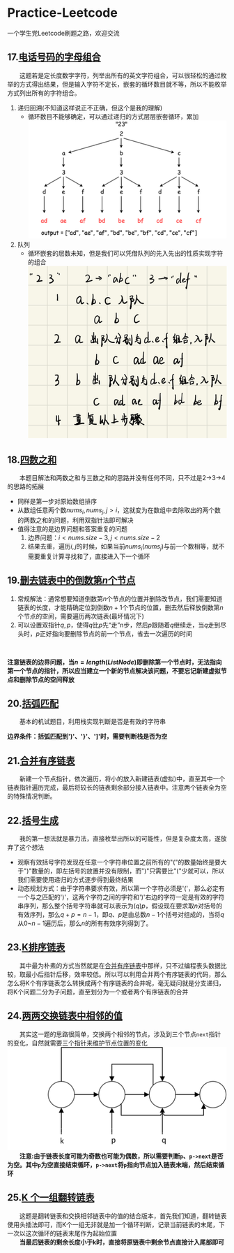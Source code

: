 # Practice-Leetcode
一个学生党Leetcode刷题之路，欢迎交流

## 17.[电话号码的字母组合](https://leetcode-cn.com/problems/letter-combinations-of-a-phone-number/)
&emsp;&emsp;这题若是定长度数字字符，列举出所有的英文字符组合，可以很轻松的通过枚举的方式得出结果，但是输入字符不定长，嵌套的循环数目就不等，所以不能枚举方式列出所有的字符组合。
1. 递归回溯(不知道这样说正不正确，但这个是我的理解)
    - 循环数目不能够确定，可以通过递归的方式层层嵌套循环，累加
    ![递归树](Image/17.1.jpg)
2. 队列
    - 循环嵌套的层数未知，但是我们可以凭借队列的先入先出的性质实现字符的组合
    ![队列](Image/17.2.png)

## 18.[四数之和](https://leetcode-cn.com/problems/4sum/)
&emsp;&emsp;本题目解法和两数之和与三数之和的思路并没有任何不同，只不过是2->3->4的思路的拓展
* 同样是第一步对原始数组排序
* 从数组任意两个数$nums_i, nums_j, j > i$，这就变为在数组中去除取出的两个数的两数之和的问题，利用双指针法即可解决
* 值得注意的是边界问题和答案重复的问题
    1. 边界问题：$i<nums.size-3, j<nums.size-2$
    2. 结果去重，遍历$i, j$的时候，如果当前$nums_i(nums_j)$与前一个数相等，就不需要重复计算寻找和了，直接进入下一个循环

## 19.[删去链表中的倒数第$n$个节点](https://leetcode-cn.com/problems/remove-nth-node-from-end-of-list/)
1. 常规解法：通常想要知道倒数第$n$个节点的位置并删除改节点，我们需要知道链表的长度，才能精确定位到倒数$n+1$个节点的位置，删去然后释放倒数第$n$个节点的空间，需要遍历两次链表(最坏情况下)
2. 可以设置双指针$q,p$，使得$q$比$p$先“走”n步，然后$p$跟随着$q$继续走，当$q$走到尽头时，$p$正好指向要删除节点的前一个节点，省去一次遍历的时间
<br/>

**注意链表的边界问题，当$n=length(ListNode)$即删除第一个节点时，无法指向第一个节点的指针，所以应当建立一个新的节点解决该问题，不要忘记新建虚拟节点和删除节点的空间释放**

## 20.[括弧匹配](https://leetcode-cn.com/problems/valid-parentheses/)
&emsp;&emsp;基本的机试题目，利用栈实现判断是否是有效的字符串
<br/>

**边界条件：括弧匹配到')'、'}'、']'时，需要判断栈是否为空**

## 21.[合并有序链表](https://leetcode-cn.com/problems/merge-two-sorted-lists/)
&emsp;&emsp;新建一个节点指针，依次遍历，将小的放入新建链表(虚拟)中，直至其中一个链表指针遍历完成，最后将较长的链表剩余部分接入链表中。注意两个链表全为空的特殊情况判断。

## 22.[括号生成](https://leetcode-cn.com/problems/generate-parentheses/submissions/)
&emsp;&emsp;我的第一想法就是暴力法，直接枚举出所以的可能性，但是复杂度太高，遂放弃了这个想法
* 观察有效括号字符发现在任意一个字符串位置之前所有的"("的数量始终是要大于")"数量的，即左括号的放置并没有限制，而")"只需要比"("少就可以，所以我们需要使用递归的方式逐步得到最终结果
* 动态规划方式：由于字符串要求有效，所以第一个字符必须是'('，那么必定有一个与之匹配的')'，这两个字符之间的字符和')'右边的字符一定是有效的字符串序列，那么整个括号字符串就可以表示为($q$)$p$，假设现在要求取$n$对括号的有效序列，那么$q+p=n-1$，即$q$、$p$是由总数$n-1$个括号对组成的，当将$q$从$0$~$n-1$遍历后，那么$n$的所有有效序列得到了。

## 23.[K排序链表](https://leetcode-cn.com/problems/merge-k-sorted-lists/)
&emsp;&emsp;其中最为朴素的方式当然就是在[合并有序链表](https://leetcode-cn.com/problems/merge-two-sorted-lists/)中那样，只不过编程表头数据比较，取最小后指针后移，效率较低。所以可以利用合并两个有序链表的代码，那么怎么将K个有序链表怎么转换成两个有序链表的合并呢，毫无疑问就是分支递归，将K个问题二分为子问题，直至划分为一个或者两个有序链表的合并

## 24.[两两交换链表中相邻的值](https://leetcode-cn.com/problems/swap-nodes-in-pairs/)
&emsp;&emsp;其实这一题的思路很简单，交换两个相邻的节点，涉及到三个节点`next`指针的变化，自然就需要三个指针来维护节点位置的变化
![链表相邻节点翻转示意图](Image/play.jpg)
</br>
**&emsp;&emsp;注意:由于链表长度可能为奇数也可能为偶数，所以需要判断`p`、`p->next`是否为空。其中`p`为空直接结束循环，`p->next`将`p`指向节点加入链表末端，然后结束循环**

## 25.[K 个一组翻转链表](https://leetcode-cn.com/problems/reverse-nodes-in-k-group/)
&emsp;&emsp;这题是翻转链表和交换相邻链表中的值的结合版本，首先我们知道，翻转链表使用头插法即可，而K个一组无非就是加一个循环判断，记录当前链表的末尾，下一次以这次循环的链表末尾作为起始位置
</br>
&emsp;&emsp;**当最后链表的剩余长度小于k时，直接将原链表中剩余节点直接计入尾部即可**